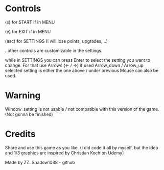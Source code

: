 # Controls

(s) for START if in MENU

(e) for EXIT if in MENU

(esc) for SETTINGS (! will lose points, upgrades, ..)

..other controls are customizable in the settings 

while in SETTINGS
	you can press Enter to select the setting you want to change.
         For that use Arrows (<- / ->)
	  if used Arrow_down / Arrow_up selected setting is either the one above / under previous
	Mouse can also be used.

# Warning
Window_setting is not usable / not compatible with this version of the game. (Not gonna be finished)


# Credits
Share and use this game as you like. (I did code it all by myself, but the idea and 1/3 graphics are inspired by Christian Koch on Udemy)

Made by ZZ.
Shadow1088 - github


